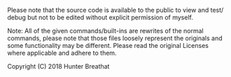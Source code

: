 Please note that the source code is available to the public to view and test/ debug but not to be
    edited without explicit permission of myself.

Note: All of the given commands/built-ins are rewrites of the normal commands, please note that those
        files loosely represent the originals and some functionality may be different. Please read the
        original Licenses where applicable and adhere to them.

Copyright (C) 2018 Hunter Breathat
